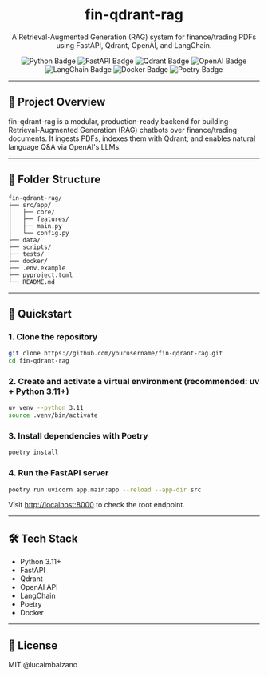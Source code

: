 
<h1 align="center">fin-qdrant-rag</h1>
<p align="center">A Retrieval-Augmented Generation (RAG) system for finance/trading PDFs using FastAPI, Qdrant, OpenAI, and LangChain.</p>

<p align="center">
    <img src="https://img.shields.io/badge/Python-3.11+-3776AB?logo=python&logoColor=fff&style=for-the-badge" alt="Python Badge">
    <img src="https://img.shields.io/badge/FastAPI-009688?logo=fastapi&logoColor=fff&style=for-the-badge" alt="FastAPI Badge">
    <img src="https://img.shields.io/badge/Qdrant-20B2AA?logo=qdrant&logoColor=fff&style=for-the-badge" alt="Qdrant Badge">
    <img src="https://img.shields.io/badge/OpenAI-412991?logo=openai&logoColor=fff&style=for-the-badge" alt="OpenAI Badge">
    <img src="https://img.shields.io/badge/LangChain-000000?logo=langchain&logoColor=fff&style=for-the-badge" alt="LangChain Badge">
    <img src="https://img.shields.io/badge/Docker-2496ED?logo=docker&logoColor=fff&style=for-the-badge" alt="Docker Badge">
    <img src="https://img.shields.io/badge/Poetry-181717?logo=python&logoColor=fff&style=for-the-badge" alt="Poetry Badge">
</p>

---

## 📖 Project Overview

fin-qdrant-rag is a modular, production-ready backend for building Retrieval-Augmented Generation (RAG) chatbots over finance/trading documents. It ingests PDFs, indexes them with Qdrant, and enables natural language Q&A via OpenAI's LLMs.

---

## 📁 Folder Structure

```
fin-qdrant-rag/
├── src/app/
│   ├── core/
│   ├── features/
│   ├── main.py
│   └── config.py
├── data/
├── scripts/
├── tests/
├── docker/
├── .env.example
├── pyproject.toml
└── README.md
```

---

## 🚀 Quickstart

### 1. Clone the repository
```sh
git clone https://github.com/yourusername/fin-qdrant-rag.git
cd fin-qdrant-rag
```

### 2. Create and activate a virtual environment (recommended: uv + Python 3.11+)
```sh
uv venv --python 3.11
source .venv/bin/activate
```

### 3. Install dependencies with Poetry
```sh
poetry install
```

### 4. Run the FastAPI server
```sh
poetry run uvicorn app.main:app --reload --app-dir src
```

Visit [http://localhost:8000](http://localhost:8000) to check the root endpoint.

---

## 🛠️ Tech Stack
- Python 3.11+
- FastAPI
- Qdrant
- OpenAI API
- LangChain
- Poetry
- Docker

---

## 📄 License
MIT @lucaimbalzano
